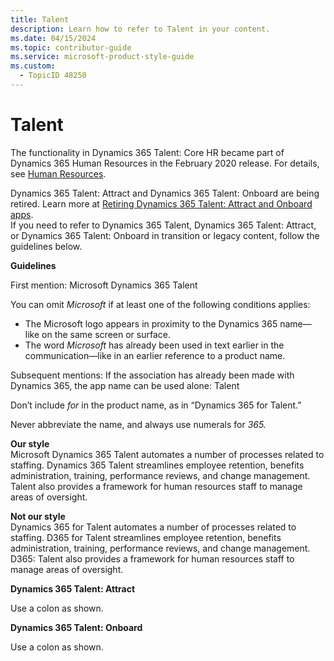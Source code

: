 ```yaml
---
title: Talent
description: Learn how to refer to Talent in your content.
ms.date: 04/15/2024
ms.topic: contributor-guide
ms.service: microsoft-product-style-guide
ms.custom:
  - TopicID 48250
---
```



# Talent

The functionality in Dynamics 365 Talent: Core HR became part of Dynamics 365 Human Resources in the February 2020 release. For details, see [Human Resources](~\a_z_names_terms\h\human-resources.md).  

Dynamics 365 Talent: Attract and Dynamics 365 Talent: Onboard are being retired. Learn more at [Retiring Dynamics 365 Talent: Attract and Onboard apps](https://community.dynamics.com/365/talent/b/dynamics365fortalent/posts/retiring-dynamics-365-talent-attract-and-onboard-apps).  
If you need to refer to Dynamics 365 Talent, Dynamics 365 Talent: Attract, or Dynamics 365 Talent: Onboard in transition or legacy content, follow the guidelines below.

**Guidelines**

First mention: Microsoft Dynamics 365 Talent

You can omit *Microsoft* if at least one of the following conditions applies:

- The Microsoft logo appears in proximity to the Dynamics 365 name—like on the same screen or surface.
- The word *Microsoft* has already been used in text earlier in the communication—like in an earlier reference to a product name.

Subsequent mentions: If the association has already been made with Dynamics 365, the app name can be used alone: Talent

Don’t include *for* in the product name, as in “Dynamics 365 for Talent.”

Never abbreviate the name, and always use numerals for *365.*

**Our style**  
Microsoft Dynamics 365 Talent automates a number of processes related to staffing. Dynamics 365 Talent streamlines employee retention, benefits administration, training, performance reviews, and change management. Talent also provides a framework for human resources staff to manage areas of oversight.

**Not our style**  
Dynamics 365 for Talent automates a number of processes related to staffing. D365 for Talent streamlines employee retention, benefits administration, training, performance reviews, and change management. D365: Talent also provides a framework for human resources staff to manage areas of oversight.

**Dynamics 365 Talent: Attract**

Use a colon as shown.

**Dynamics 365 Talent: Onboard**

Use a colon as shown.

